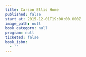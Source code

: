 ```yaml
---
title: Carson Ellis Home
published: false
start_at: 2015-12-01T19:00:00.000Z
image_path: null
book_category: null
program: null
ticketed: false
book_isbn:
  - ''
---
```

